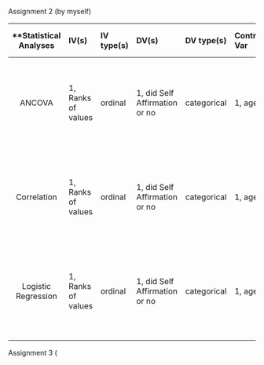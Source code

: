 
Assignment 2 (by myself)

| **Statistical Analyses	|  IV(s)  |  IV type(s) |  DV(s)  |  DV type(s)  |  Control Var | Control Var type  | Question to be answered | _H0_ | alpha | link to paper **| 
|:----------:|:----------|:------------|:-------------|:-------------|:------------|:------------- |:------------------|:----:|:-------:|:-------|
ANCOVA	| 1, Ranks of values | ordinal | 1, did Self Affirmation or no| categorical | 1, age | continuous (could also be categoridcal) | 	Do participants in self-affirmation rak  value significantly higher than control group | Ranks test groups <= Ranks control group | 0.05 | [A Bayesian framework for the analysis of microarray expression data: regularized t -test and statistical inferences of gene changes](https://academic.oup.com/bioinformatics/article/17/6/509/272363/A-Bayesian-framework-for-the-analysis-of) |
  |||||||||
Correlation	| 1, Ranks of values | ordinal | 1, did Self Affirmation or no| categorical | 1, age | continuous (could also be categoridcal) | 	Do participants in self-affirmation rak  value significantly higher than control group | Ranks test groups <= Ranks control group | 0.05 | [Screening for Drugs of Abuse in Oral Fluid—Correlation of Analysis Results with Serum in Forensic Cases]https://academic.oup.com/jat/article/29/1/22/735261/Screening-for-Drugs-of-Abuse-in-Oral-Fluid
  |||||||||
Logistic Regression	| 1, Ranks of values | ordinal | 1, did Self Affirmation or no| categorical | 1, age | continuous (could also be categoridcal) | 	Do participants in self-affirmation rak  value significantly higher than control group | Ranks test groups <= Ranks control group | 0.05 | [Relation of pooled logistic regression to time dependent cox regression analysis: The framingham heart study](http://onlinelibrary.wiley.com/doi/10.1002/sim.4780091214/full) |
  |||||||||

Assignment 3 (
